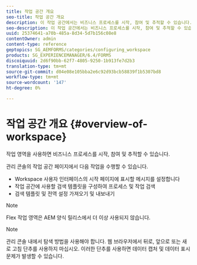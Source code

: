 ```yaml
---
title: 작업 공간 개요
seo-title: 작업 공간 개요
description: 이 작업 공간에서는 비즈니스 프로세스를 시작, 참여 및 추적할 수 있습니다. 작업 공간에 대해 자세히 알아보겠습니다.
seo-description: 이 작업 공간에서는 비즈니스 프로세스를 시작, 참여 및 추적할 수 있습니다. 작업 공간에 대해 자세히 알아보겠습니다.
uuid: 25374641-a70b-485a-8d34-5d7b156c08e8
contentOwner: admin
content-type: reference
geptopics: SG_AEMFORMS/categories/configuring_workspace
products: SG_EXPERIENCEMANAGER/6.4/FORMS
discoiquuid: 2d6f90bb-62f7-4805-9250-1b913fe7d2b3
translation-type: tm+mt
source-git-commit: d04e08e105bba2e6c92d93bcb58839f1b5307bd8
workflow-type: tm+mt
source-wordcount: '147'
ht-degree: 0%

---
```



# 작업 공간 개요 {#overview-of-workspace}

작업 영역을 사용하면 비즈니스 프로세스를 시작, 참여 및 추적할 수 있습니다.

관리 콘솔의 작업 공간 페이지에서 다음 작업을 수행할 수 있습니다.

* Workspace 사용자 인터페이스의 시작 페이지에 표시할 메시지를 설정합니다
* 작업 공간에 사용할 검색 템플릿을 구성하여 프로세스 및 작업 검색
* 검색 템플릿 및 전역 설정 가져오기 및 내보내기

>[!NOTE]
>
>Flex 작업 영역은 AEM 양식 릴리스에서 더 이상 사용되지 않습니다.

>[!NOTE]
>
>관리 콘솔 내에서 탐색 방법을 사용해야 합니다. 웹 브라우저에서 뒤로, 앞으로 또는 새로 고침 단추를 사용하지 마십시오. 이러한 단추를 사용하면 데이터 캡처 및 데이터 표시 문제가 발생할 수 있습니다.

